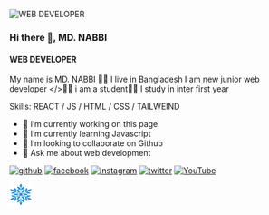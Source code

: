 ![WEB DEVELOPER](https://scontent.fdac4-2.fna.fbcdn.net/v/t39.30808-6/428374782_402706702133440_2721808066680516626_n.jpg?_nc_cat=108&ccb=1-7&_nc_sid=5f2048&_nc_ohc=YbGU19tnNzsAX-kyAb7&_nc_zt=23&_nc_ht=scontent.fdac4-2.fna&cb_e2o_trans=q&oh=00_AfCE6LuvZEcIFF46zH1Sz1YoRqF2xCFUi9P1hrSKjePYXQ&oe=65FF25D7)
### Hi there 👋, MD. NABBI
#### WEB DEVELOPER


My name is MD. NABBI 🧑‍🎓
I live in Bangladesh 
I am new junior web developer </>👨‍💻
i am a student👩‍🎓
I study in inter first year


Skills:  REACT / JS / HTML / CSS / TAILWEIND

- 🔭 I’m currently working on this page. 
- 🌱 I’m currently learning Javascript 
- 👯 I’m looking to collaborate on Github 
- 💬 Ask me about web development 


[<img src='https://cdn.jsdelivr.net/npm/simple-icons@3.0.1/icons/github.svg' alt='github' height='40'>](https://github.com/MD.NABBI)  [<img src='https://cdn.jsdelivr.net/npm/simple-icons@3.0.1/icons/facebook.svg' alt='facebook' height='40'>](https://www.facebook.com/https://web.facebook.com/profile.php?id=100071823403126)  [<img src='https://cdn.jsdelivr.net/npm/simple-icons@3.0.1/icons/instagram.svg' alt='instagram' height='40'>](https://www.instagram.com/https://www.instagram.com/bosnaddi//)  [<img src='https://cdn.jsdelivr.net/npm/simple-icons@3.0.1/icons/twitter.svg' alt='twitter' height='40'>](https://twitter.com/MD.Nabbi)  [<img src='https://cdn.jsdelivr.net/npm/simple-icons@3.0.1/icons/youtube.svg' alt='YouTube' height='40'>](https://www.youtube.com/channel/http://www.youtube.com/@NSNABBI)  

<a href='https://archiveprogram.github.com/'><img src='https://raw.githubusercontent.com/acervenky/animated-github-badges/master/assets/acbadge.gif' width='40' height='40'></a> 

